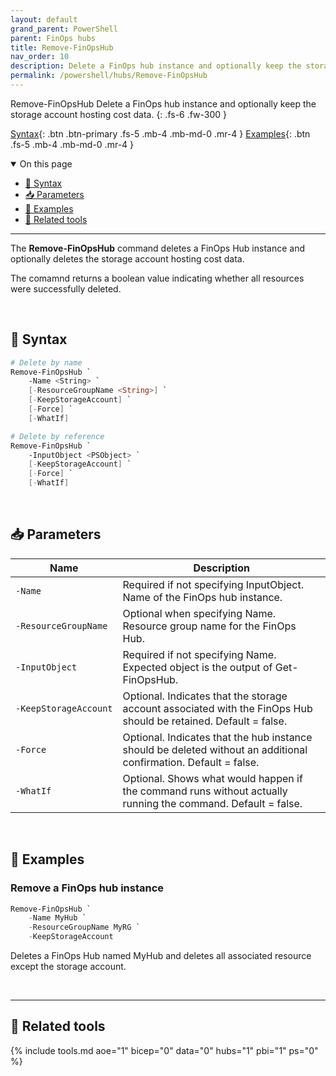 ```yaml
---
layout: default
grand_parent: PowerShell
parent: FinOps hubs
title: Remove-FinOpsHub
nav_order: 10
description: Delete a FinOps hub instance and optionally keep the storage account hosting cost data.
permalink: /powershell/hubs/Remove-FinOpsHub
---
```


<span class="fs-9 d-block mb-4">Remove-FinOpsHub</span>
Delete a FinOps hub instance and optionally keep the storage account hosting cost data.
{: .fs-6 .fw-300 }

[Syntax](#-syntax){: .btn .btn-primary .fs-5 .mb-4 .mb-md-0 .mr-4 }
[Examples](#-examples){: .btn .fs-5 .mb-4 .mb-md-0 .mr-4 }

<details open markdown="1">
   <summary class="fs-2 text-uppercase">On this page</summary>

- [🧮 Syntax](#-syntax)
- [📥 Parameters](#-parameters)
- [🌟 Examples](#-examples)
- [🧰 Related tools](#-related-tools)

</details>

---

The **Remove-FinOpsHub** command deletes a FinOps Hub instance and optionally deletes the storage account hosting cost data.

The comamnd returns a boolean value indicating whether all resources were successfully deleted.

<br>

## 🧮 Syntax

```powershell
# Delete by name
Remove-FinOpsHub `
    ‑Name <String> `
    [‑ResourceGroupName <String>] `
    [‑KeepStorageAccount] `
    [‑Force] `
    [‑WhatIf]
```

```powershell
# Delete by reference
Remove-FinOpsHub `
    ‑InputObject <PSObject> `
    [‑KeepStorageAccount] `
    [‑Force] `
    [‑WhatIf]
```

<br>

## 📥 Parameters

| Name | Description |
| ---- | ----------- |
| `‑Name` | Required if not specifying InputObject. Name of the FinOps hub instance. |
| `‑ResourceGroupName` | Optional when specifying Name. Resource group name for the FinOps Hub. |
| `‑InputObject` | Required if not specifying Name. Expected object is the output of Get-FinOpsHub. |
| `‑KeepStorageAccount` | Optional. Indicates that the storage account associated with the FinOps Hub should be retained. Default = false. |
| `‑Force` | Optional. Indicates that the hub instance should be deleted without an additional confirmation. Default = false. |
| `‑WhatIf` | Optional. Shows what would happen if the command runs without actually running the command. Default = false. |

<br>

## 🌟 Examples

### Remove a FinOps hub instance

```powershell
Remove-FinOpsHub `
    -Name MyHub `
    -ResourceGroupName MyRG `
    -KeepStorageAccount
```

Deletes a FinOps Hub named MyHub and deletes all associated resource except the storage account.

<br>

---

## 🧰 Related tools

{% include tools.md aoe="1" bicep="0" data="0" hubs="1" pbi="1" ps="0" %}

<br>

